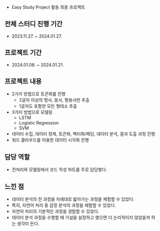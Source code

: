 - Easy Study Project 활동 최종 프로젝트

## 전체 스터디 진행 기간
- 2023.11.27. ~ 2024.01.27.
  
## 프로젝트 기간
- 2024.01.08. ~ 2024.01.21.
    
## 프로젝트 내용
- 2가지 방법으로 토큰화를 진행
  - 2글자 이상의 명사, 동사, 형용사만 추출
  - 1글자도 포함한 모든 형태소 추출
- 3가지 방법으로 모델링
  - LSTM
  - Logistic Regression
  - SVM
- 데이터 수집, 데이터 정제, 토큰화, 벡터화/패딩, 데이터 분석, 결과 도출 과정 진행
- 워드 클라우드를 이용한 데이터 시각화 진행

## 담당 역할
- 전처리와 모델링에서 코드 작성 파트를 주로 담당했다.

## 느낀 점
- 데이터 분석의 전 과정을 차례대로 밟아가는 과정을 체험할 수 있었다.
- 특히, 자연어 처리 중 감정 분석의 과정을 체험할 수 있었다.
- 자연어 처리의 기본적인 과정을 경험할 수 있었다.
- 데이터 분석 과정을 수행할 때 가설을 설정하고 했으면 더 논리적이지 않았을까 하는 생각이 든다.
